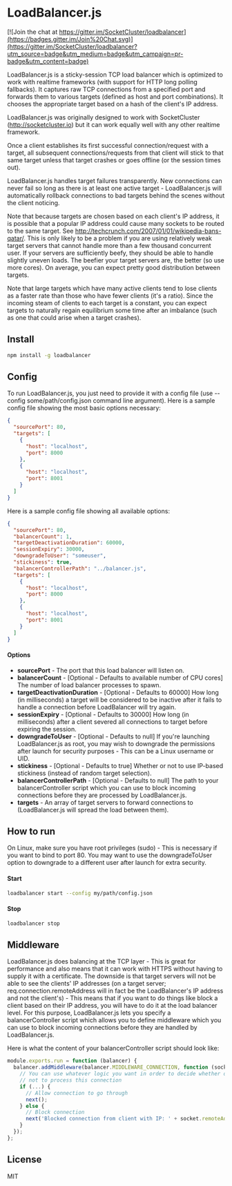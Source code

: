 LoadBalancer.js
============

[![Join the chat at https://gitter.im/SocketCluster/loadbalancer](https://badges.gitter.im/Join%20Chat.svg)](https://gitter.im/SocketCluster/loadbalancer?utm_source=badge&utm_medium=badge&utm_campaign=pr-badge&utm_content=badge)

LoadBalancer.js is a sticky-session TCP load balancer which is optimized to work with realtime frameworks (with support for HTTP long polling fallbacks).
It captures raw TCP connections from a specified port and forwards them to various targets (defined as host and port combinations).
It chooses the appropriate target based on a hash of the client's IP address.

LoadBalancer.js was originally designed to work with SocketCluster (http://socketcluster.io) but it can work equally well with any other realtime framework.

Once a client establishes its first successful connection/request with a target, all subsequent 
connections/requests from that client will stick to that same target unless that target crashes or goes offline (or the session times out).

LoadBalancer.js handles target failures transparently. New connections can never fail so long as there is at least one active target -
LoadBalancer.js will automatically rollback connections to bad targets behind the scenes without the client noticing.

Note that because targets are chosen based on each client's IP address, it is possible that a popular IP address could cause many sockets to be routed
to the same target. See http://techcrunch.com/2007/01/01/wikipedia-bans-qatar/.
This is only likely to be a problem if you are using relatively weak target servers that cannot handle more than a few thousand concurrent user.
If your servers are sufficiently beefy, they should be able to handle slightly uneven loads. The beefier your target servers are, the better (so use more cores).
On average, you can expect pretty good distribution between targets.

Note that large targets which have many active clients tend to lose clients as a faster rate than those who have fewer clients (it's a ratio).
Since the incoming steam of clients to each target is a constant, you can expect targets to naturally regain equilibrium some time after an imbalance
(such as one that could arise when a target crashes).

## Install

```bash
npm install -g loadbalancer
```

## Config

To run LoadBalancer.js, you just need to provide it with a config file (use --config some/path/config.json command line argument).
Here is a sample config file showing the most basic options necessary:

```json
{
  "sourcePort": 80,
  "targets": [
    {
      "host": "localhost",
      "port": 8000
    },
    {
      "host": "localhost",
      "port": 8001
    }
  ]
}
```

Here is a sample config file showing all available options:

```json
{
  "sourcePort": 80,
  "balancerCount": 1,
  "targetDeactivationDuration": 60000,
  "sessionExpiry": 30000,
  "downgradeToUser": "someuser", 
  "stickiness": true,
  "balancerControllerPath": "../balancer.js",
  "targets": [
    {
      "host": "localhost",
      "port": 8000
    },
    {
      "host": "localhost",
      "port": 8001
    }
  ]
}
```

#### Options

- **sourcePort** - The port that this load balancer will listen on.
- **balancerCount** - [Optional - Defaults to available number of CPU cores] The number of load balancer processes to spawn.
- **targetDeactivationDuration** - [Optional - Defaults to 60000] How long (in milliseconds) a target will be considered to be inactive after it fails to handle a connection before LoadBalancer will try again.
- **sessionExpiry** - [Optional - Defaults to 30000] How long (in milliseconds) after a client severed all connections to target before expiring the session.
- **downgradeToUser** - [Optional - Defaults to null] If you're launching LoadBalancer.js as root, you may wish to downgrade the permissions after launch for security purposes - This can be a Linux username or UID.
- **stickiness** - [Optional - Defaults to true] Whether or not to use IP-based stickiness (instead of random target selection).
- **balancerControllerPath** - [Optional - Defaults to null] The path to your balancerController script which you can use to block incoming connections before they are processed by LoadBalancer.js.
- **targets** - An array of target servers to forward connections to (LoadBalancer.js will spread the load between them).

## How to run

On Linux, make sure you have root privileges (sudo) - This is necessary if you want to bind to port 80.
You may want to use the downgradeToUser option to downgrade to a different user after launch for extra security.

#### Start
```bash
loadbalancer start --config my/path/config.json
```

#### Stop
```bash
loadbalancer stop
```

## Middleware

LoadBalancer.js does balancing at the TCP layer - This is great for performance and also means that it can work with HTTPS without having to supply it with a certificate.
The downside is that target servers will not be able to see the clients' IP addresses (on a target server; req.connection.remoteAddress will in fact be the 
LoadBalancer's IP address and not the client's) - This means that if you want to do things like block a client based on their IP address, you will have to do it at the load balancer level.
For this purpose, LoadBalancer.js lets you specify a balancerController script which allows you to define middleware which you can use to block incoming 
connections before they are handled by LoadBalancer.js.

Here is what the content of your balancerController script should look like:

```js
module.exports.run = function (balancer) {
  balancer.addMiddleware(balancer.MIDDLEWARE_CONNECTION, function (socket, next) {
    // You can use whatever logic you want in order to decide whether or 
    // not to process this connection
    if (...) {
      // Allow connection to go through
      next();
    } else {
      // Block connection
      next('Blocked connection from client with IP: ' + socket.remoteAddress);
    }
  });
};
```

## License

MIT
